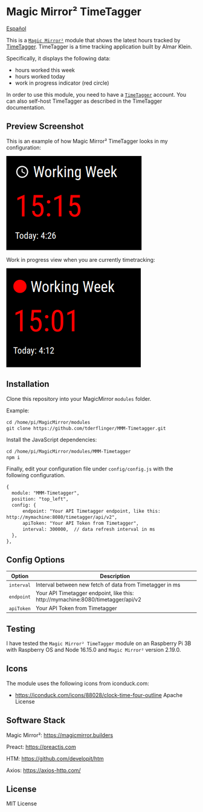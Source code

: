 # Magic Mirror² TimeTagger

[Español](./README_es.md)

This is a [`Magic Mirror²`](https://magicmirror.builders/) module that shows the latest hours tracked by [TimeTagger](https://timetagger.app).
TimeTagger is a time tracking application built by Almar Klein.

Specifically, it displays the following data:
- hours worked this week
- hours worked today
- work in progress indicator (red circle)

In order to use this module, you need to have a [`TimeTagger`](https://timetagger.app) account. You can also self-host TimeTagger
as described in the TimeTagger documentation.

## Preview Screenshot

This is an example of how Magic Mirror² TimeTagger looks in my configuration:

![Magic Mirror² TimeTagger exmaple screen](./doc/mmm-timetagger-screenshot-1.png)

Work in progress view when you are currently timetracking:

![Magic Mirror² TimeTagger exmaple work in progress screen](./doc/mmm-timetagger-screenshot-2.png)

## Installation

Clone this repository into your MagicMirror `modules` folder.

Example:

```
cd /home/pi/MagicMirror/modules
git clone https://github.com/tderflinger/MMM-Timetagger.git
```

Install the JavaScript dependencies:

```
cd /home/pi/MagicMirror/modules/MMM-Timetagger
npm i
```

Finally, edit your configuration file under `config/config.js` with the following configuration.
```
{	
  module: "MMM-Timetagger",
  position: "top_left",
  config: {
	  endpoint: "Your API Timetagger endpoint, like this: http://mymachine:8080/timetagger/api/v2",
	  apiToken: "Your API Token from Timetagger",
	  interval: 300000,  // data refresh interval in ms
  },
},
```

## Config Options

| **Option**        | **Description** |
| --- | --- |
| `interval`      | Interval between new fetch of data from Timetagger in ms |
| `endpoint`      | Your API Timetagger endpoint, like this: http://mymachine:8080/timetagger/api/v2 |
| `apiToken`      | Your API Token from Timetagger |

## Testing

I have tested the `Magic Mirror² TimeTagger` module on an Raspberry Pi 3B with Raspberry OS
and Node 16.15.0 and `Magic Mirror²` version 2.19.0.

## Icons

The module uses the following icons from iconduck.com:

- https://iconduck.com/icons/88028/clock-time-four-outline Apache License

## Software Stack

Magic Mirror²: https://magicmirror.builders

Preact: https://preactjs.com

HTM: https://github.com/developit/htm

Axios: https://axios-http.com/

## License

MIT License